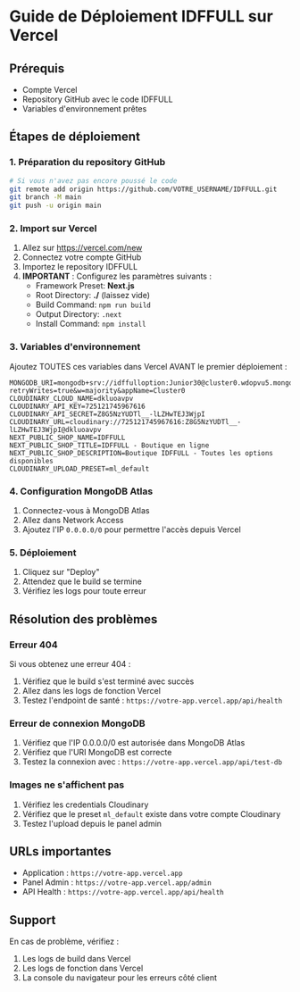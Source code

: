 # Guide de Déploiement IDFFULL sur Vercel

## Prérequis
- Compte Vercel
- Repository GitHub avec le code IDFFULL
- Variables d'environnement prêtes

## Étapes de déploiement

### 1. Préparation du repository GitHub
```bash
# Si vous n'avez pas encore poussé le code
git remote add origin https://github.com/VOTRE_USERNAME/IDFFULL.git
git branch -M main
git push -u origin main
```

### 2. Import sur Vercel
1. Allez sur https://vercel.com/new
2. Connectez votre compte GitHub
3. Importez le repository IDFFULL
4. **IMPORTANT** : Configurez les paramètres suivants :
   - Framework Preset: **Next.js**
   - Root Directory: **./** (laissez vide)
   - Build Command: `npm run build`
   - Output Directory: `.next`
   - Install Command: `npm install`

### 3. Variables d'environnement
Ajoutez TOUTES ces variables dans Vercel AVANT le premier déploiement :

```
MONGODB_URI=mongodb+srv://idffulloption:Junior30@cluster0.wdopvu5.mongodb.net/?retryWrites=true&w=majority&appName=Cluster0
CLOUDINARY_CLOUD_NAME=dkluoavpv
CLOUDINARY_API_KEY=725121745967616
CLOUDINARY_API_SECRET=Z8G5NzYUDTl__-lLZHwTEJ3WjpI
CLOUDINARY_URL=cloudinary://725121745967616:Z8G5NzYUDTl__-lLZHwTEJ3WjpI@dkluoavpv
NEXT_PUBLIC_SHOP_NAME=IDFFULL
NEXT_PUBLIC_SHOP_TITLE=IDFFULL - Boutique en ligne
NEXT_PUBLIC_SHOP_DESCRIPTION=Boutique IDFFULL - Toutes les options disponibles
CLOUDINARY_UPLOAD_PRESET=ml_default
```

### 4. Configuration MongoDB Atlas
1. Connectez-vous à MongoDB Atlas
2. Allez dans Network Access
3. Ajoutez l'IP `0.0.0.0/0` pour permettre l'accès depuis Vercel

### 5. Déploiement
1. Cliquez sur "Deploy"
2. Attendez que le build se termine
3. Vérifiez les logs pour toute erreur

## Résolution des problèmes

### Erreur 404
Si vous obtenez une erreur 404 :
1. Vérifiez que le build s'est terminé avec succès
2. Allez dans les logs de fonction Vercel
3. Testez l'endpoint de santé : `https://votre-app.vercel.app/api/health`

### Erreur de connexion MongoDB
1. Vérifiez que l'IP 0.0.0.0/0 est autorisée dans MongoDB Atlas
2. Vérifiez que l'URI MongoDB est correcte
3. Testez la connexion avec : `https://votre-app.vercel.app/api/test-db`

### Images ne s'affichent pas
1. Vérifiez les credentials Cloudinary
2. Vérifiez que le preset `ml_default` existe dans votre compte Cloudinary
3. Testez l'upload depuis le panel admin

## URLs importantes
- Application : `https://votre-app.vercel.app`
- Panel Admin : `https://votre-app.vercel.app/admin`
- API Health : `https://votre-app.vercel.app/api/health`

## Support
En cas de problème, vérifiez :
1. Les logs de build dans Vercel
2. Les logs de fonction dans Vercel
3. La console du navigateur pour les erreurs côté client
